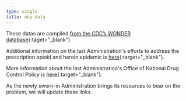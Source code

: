 ```yaml
---
type: single
title: why-data
---
```


These datas are compiled [from the CDC’s WONDER database](https://wonder.cdc.gov/){:taget="_blank"}

Additional information on the last Administration's efforts to address the prescription opioid and heroin epidemic is [here](https://obamawhitehouse.archives.gov/the-press-office/2016/11/30/fact-sheet-obama-administration-marks-progress-substance-use-disorder){:target="_blank"}.

More information about the last Administration's Office of National Drug Control Policy is [here](http://obamawhitehouse.archives.gov/ondcp){:target="_blank"}.

As the newly sworn-in Administration brings its resources to bear on the problem, we will update these links.
